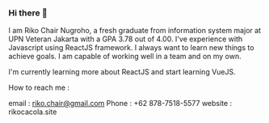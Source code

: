 ### Hi there 👋

I am Riko Chair Nugroho, a fresh graduate from information system major at UPN Veteran Jakarta with a GPA 3.78 out of 4.00.
I've experience with Javascript using ReactJS framework. I always want to learn new things to achieve goals. I am capable of working well in a team and on my own.

I'm currently learning more about ReactJS and start learning VueJS.

How to reach me :

email : riko.chair@gmail.com
Phone : +62 878-7518-5577
website : rikocacola.site



<!--

Here are some ideas to get you started:

- 🔭 I’m currently working on ...
- 🌱 I’m currently learning ...
- 👯 I’m looking to collaborate on ...
- 🤔 I’m looking for help with ...
- 💬 Ask me about ...
- 📫 How to reach me: ...
- 😄 Pronouns: ...
- ⚡ Fun fact: ...
-->
